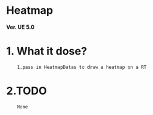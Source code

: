 # Heatmap

**Ver. UE 5.0**

# 1. What it dose? 
        1.pass in HeatmapDatas to draw a heatmap on a RT

# 2.TODO 
        None